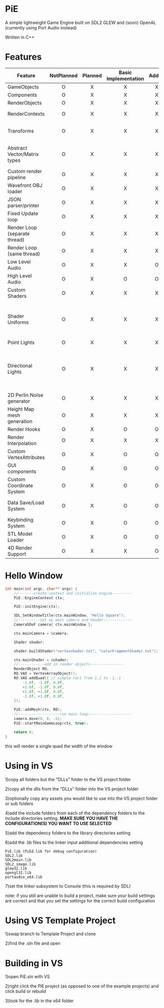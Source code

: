 # PiE
A simple lightweight Game Engine built on SDL2 GLEW and (soon) OpenAL (currently using Port Audio instead)

Written in C++

# Features

| Feature                      | NotPlanned | Planned | Basic Implementation | Added | Done | Notes
|------------------------------|:----------:|:-------:|:--------------------:|:-----:|:----:|:-----
|GameObjects                   | O          | X       | X                    | X     | X    |
|Components                    | O          | X       | X                    | X     | X    |
|RenderObjects                 | O          | X       | X                    | X     | X    |
|RenderContexts                | O          | X       | X                    | X     | O    | per RenderObject
|Transforms                    | O          | X       | X                    | X     | X    | supporting parent Transforms
|Abstract Vector/Matrix types  | O          | X       | X                    | X     | X    | N dimensional using any numeric type
|Custom render pipeline        | O          | X       | X                    | X     | O    |
|Wavefront OBJ loader          | O          | X       | X                    | X     | O    | with .mtl support
|JSON parser/printer           | O          | X       | X                    | X     | X    |
|Fixed Update loop             | O          | X       | X                    | X     | X    |
|Render Loop (separate thread) | O          | X       | X                    | X     | O    |
|Render Loop (same thread)     | O          | X       | X                    | X     | X    |
|Low Level Audio               | O          | X       | X                    | O     | O    | Using Port Audio
|High Level Audio              | O          | X       | O                    | O     | O    | Using OpenAL
|Custom Shaders                | O          | X       | X                    | X     | X    |
|Shader Uniforms               | O          | X       | X                    | X     | O    | int, float, double, vec2-4, vec2-4i, vec2-4d, mat4, mat4d
|Point Lights                  | O          | X       | X                    | X     | X    |
|Directional Lights            | O          | X       | X                    | X     | X    | Up to 4 point lights and 4 directional lights per render object (no limit for scene)
|2D Perlin Noise generator     | O          | X       | X                    | X     | X    |
|Height Map mesh generation    | O          | X       | X                    | X     | X    |
|Render Hooks                  | O          | X       | O                    | O     | O    |
|Render Interpolation          | O          | X       | X                    | X     | O    |
|Custom VertexAttributes       | O          | X       | O                    | O     | O    |
|GUI components                | O          | X       | O                    | O     | O    |
|Custom Coordinate System      | O          | X       | O                    | O     | O    |
|Data Save/Load System         | O          | X       | O                    | O     | O    | Can currently be done with JSON
|Keybinding System             | O          | X       | O                    | O     | O    |
|STL Model Loader              | O          | X       | O                    | O     | O    |
|4D Render Support             | O          | X       | X                    | O     | O    |

# Hello Window

```cpp
int main(int argc, char** args) {
	//-------create context and initialize engine---------
	PiE::EngineContext ctx;

	PiE::initEngine(ctx);

	SDL_SetWindowTitle(ctx.mainWindow, "Hello Square");
	//----------set up main camera and shader-------------
	Camera5DoF camera{ ctx.mainWindow };

	ctx.mainCamera = &camera;

	Shader shader;

	shader.buildShader("vertexshader.txt", "colorFragmentShader.txt");

	ctx.mainShader = &shader;
	//------------add in render objects---------------
	RenderObject RO;
	RO.VAO = VertexArrayObject();
	RO.VAO.addQuad({ // simple rect from 1,1 to -1,-1
		-1.0f, -1.0f, 0.0f,
		+1.0f, -1.0f, 0.0f,
		+1.0f, +1.0f, 0.0f,
		-1.0f, +1.0f, 0.0f,
	});

	PiE::addMesh(ctx, RO);
	//-------------------run main loop--------------------
	camera.move(0, 0, -1);
	PiE::startMainGameLoop(ctx, true);

	return 0;
}
```

this will render a single quad the width of the window

# Using in VS
1)copy all folders but the "DLLs" folder to the VS project folder

2)copy all the dlls from the "DLLs" folder into the VS project folder

3)optionally copy any assets you would like to use into the VS project folder or sub folders

4)add the include folders from each of the dependency folders to the include directories setting.  **MAKE SURE YOU HAVE THE CONFIGURATION(S) YOU WANT TO USE SELECTED**

5)add the dependency folders to the library directories setting

6)add the .lib files to the linker input additional dependencies setting

    PiE.lib (PiEd.lib for debug configuration)
    SDL2.lib
    SDL2main.lib
    SDL2_image.lib
    glew32.lib
    opengl32.lib
    portaudio_x64.lib
    
7)set the linker subsystem to Console (this is required by SDL)

note: if you still are unable to build a project, make sure your build settings are correct and that you set the settings for the correct build configuration

# Using VS Template Project

1)swap branch to Template Project and clone

2)find the .sln file and open

# Building in VS

1)open PiE.sln with VS

2)right click the PiE project (as opposed to one of the example projects) and click build or rebuild

3)look for the .lib in the x64 folder

